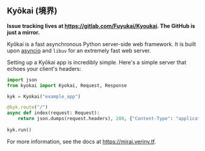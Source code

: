 ## Kyōkai (境界)

**Issue tracking lives at https://gitlab.com/Fuyukai/Kyoukai. The GitHub is just a mirror.**

Kyōkai is a fast asynchronous Python server-side web framework. It is built upon 
[asyncio](https://docs.python.org/3/library/asyncio.html) and `libuv` for an extremely fast web server.

Setting up a Kyōkai app is incredibly simple. Here's a simple server that echoes your client's headers:

```python
import json
from kyokai import Kyokai, Request, Response

kyk = Kyokai("example_app")

@kyk.route("/")
async def index(request: Request):
    return json.dumps(request.headers), 200, {"Content-Type": "application/json"}
    
kyk.run()
```

For more information, see the docs at https://mirai.veriny.tf.